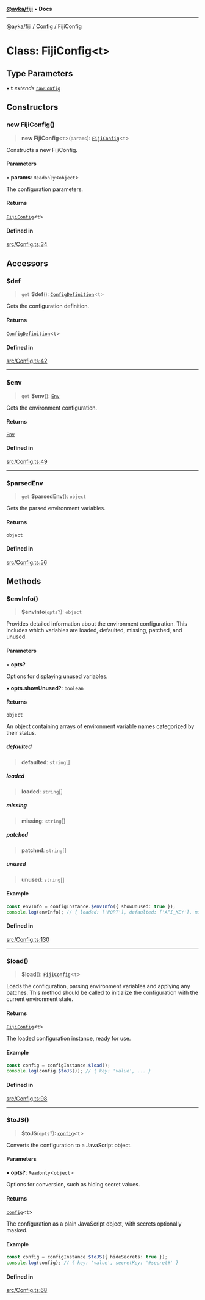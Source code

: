 [**@ayka/fiji**](../../../README.md) • **Docs**

***

[@ayka/fiji](../../../globals.md) / [Config](../README.md) / FijiConfig

# Class: FijiConfig\<t\>

## Type Parameters

• **t** *extends* [`rawConfig`](../../../type-aliases/rawConfig.md)

## Constructors

### new FijiConfig()

> **new FijiConfig**\<`t`\>(`params`): [`FijiConfig`](FijiConfig.md)\<`t`\>

Constructs a new FijiConfig.

#### Parameters

• **params**: `Readonly`\<`object`\>

The configuration parameters.

#### Returns

[`FijiConfig`](FijiConfig.md)\<`t`\>

#### Defined in

[src/Config.ts:34](https://github.com/AndreyMork/fiji/blob/144c0091223d6b00e7f3dad83fbdc3098be7f48c/src/Config.ts#L34)

## Accessors

### $def

> `get` **$def**(): [`ConfigDefinition`](../../ConfigDefinition/classes/ConfigDefinition.md)\<`t`\>

Gets the configuration definition.

#### Returns

[`ConfigDefinition`](../../ConfigDefinition/classes/ConfigDefinition.md)\<`t`\>

#### Defined in

[src/Config.ts:42](https://github.com/AndreyMork/fiji/blob/144c0091223d6b00e7f3dad83fbdc3098be7f48c/src/Config.ts#L42)

***

### $env

> `get` **$env**(): [`Env`](../../Env/classes/Env.md)

Gets the environment configuration.

#### Returns

[`Env`](../../Env/classes/Env.md)

#### Defined in

[src/Config.ts:49](https://github.com/AndreyMork/fiji/blob/144c0091223d6b00e7f3dad83fbdc3098be7f48c/src/Config.ts#L49)

***

### $parsedEnv

> `get` **$parsedEnv**(): `object`

Gets the parsed environment variables.

#### Returns

`object`

#### Defined in

[src/Config.ts:56](https://github.com/AndreyMork/fiji/blob/144c0091223d6b00e7f3dad83fbdc3098be7f48c/src/Config.ts#L56)

## Methods

### $envInfo()

> **$envInfo**(`opts`?): `object`

Provides detailed information about the environment configuration.
This includes which variables are loaded, defaulted, missing, patched, and unused.

#### Parameters

• **opts?**

Options for displaying unused variables.

• **opts.showUnused?**: `boolean`

#### Returns

`object`

An object containing arrays of environment variable names categorized by their status.

##### defaulted

> **defaulted**: `string`[]

##### loaded

> **loaded**: `string`[]

##### missing

> **missing**: `string`[]

##### patched

> **patched**: `string`[]

##### unused

> **unused**: `string`[]

#### Example

```ts
const envInfo = configInstance.$envInfo({ showUnused: true });
console.log(envInfo); // { loaded: ['PORT'], defaulted: ['API_KEY'], missing: [], patched: ['HOST'], unused: ['UNUSED_VAR'] }
```

#### Defined in

[src/Config.ts:130](https://github.com/AndreyMork/fiji/blob/144c0091223d6b00e7f3dad83fbdc3098be7f48c/src/Config.ts#L130)

***

### $load()

> **$load**(): [`FijiConfig`](FijiConfig.md)\<`t`\>

Loads the configuration, parsing environment variables and applying any patches.
This method should be called to initialize the configuration with the current environment state.

#### Returns

[`FijiConfig`](FijiConfig.md)\<`t`\>

The loaded configuration instance, ready for use.

#### Example

```ts
const config = configInstance.$load();
console.log(config.$toJS()); // { key: 'value', ... }
```

#### Defined in

[src/Config.ts:98](https://github.com/AndreyMork/fiji/blob/144c0091223d6b00e7f3dad83fbdc3098be7f48c/src/Config.ts#L98)

***

### $toJS()

> **$toJS**(`opts`?): [`config`](../../Types/type-aliases/config.md)\<`t`\>

Converts the configuration to a JavaScript object.

#### Parameters

• **opts?**: `Readonly`\<`object`\>

Options for conversion, such as hiding secret values.

#### Returns

[`config`](../../Types/type-aliases/config.md)\<`t`\>

The configuration as a plain JavaScript object, with secrets optionally masked.

#### Example

```ts
const config = configInstance.$toJS({ hideSecrets: true });
console.log(config); // { key: 'value', secretKey: '#secret#' }
```

#### Defined in

[src/Config.ts:68](https://github.com/AndreyMork/fiji/blob/144c0091223d6b00e7f3dad83fbdc3098be7f48c/src/Config.ts#L68)
